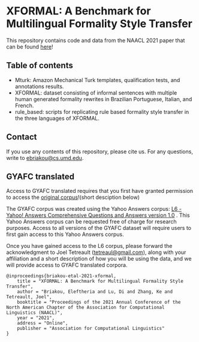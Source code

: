 # XFORMAL: A Benchmark for Multilingual Formality Style Transfer

This repository contains code and data from the NAACL 2021 paper that can be found [here]()!

## Table of contents

* Mturk: Amazon Mechanical Turk templates, qualification tests, and annotations results.
* XFORMAL: dataset consisting of informal sentences with multiple human generated formality rewrites in Brazilian Portuguese, Italian, and French.
* rule_based: scripts for replicating rule based formality style transfer in the three languages of XFORMAL.

## Contact

If you use any contents of this repository, please cite us. For any questions, write to ebriakou@cs.umd.edu.

## GYAFC translated

Access to GYAFC translated requires that you first have granted permission to access the [original corpus](https://github.com/raosudha89/GYAFC-corpus)!(short desciption below)

The GYAFC corpus was created using the Yahoo Answers corpus: [L6 - Yahoo! Answers Comprehensive Questions and Answers version 1.0](https://webscope.sandbox.yahoo.com/catalog.php?datatype=l) . This Yahoo Answers corpus can be requested free of charge for research purposes. 
Access to all versions of the GYAFC dataset will require users to first gain access to this Yahoo Answers corpus.

Once you have gained access to the L6 corpus, please forward the acknowledgment to Joel Tetreault (tetreaul@gmail.com), along with your affiliation and a short description of how you will be using the data, and we will provide access to GYAFC translated corpora.
 
```
@inproceedings{briakou-etal-2021-xformal,
    title = "XFORMAL: A Benchmark for Multilingual Formality Style Transfer",
    author = "Briakou, Eleftheria and Lu, Di and Zhang, Ke and Tetreault, Joel",
    booktitle = "Proceedings of the 2021 Annual Conference of the North American Chapter of the Association for Computational Linguistics (NAACL)",
    year = "2021",
    address = "Online",
    publisher = "Association for Computational Linguistics"
}
```

